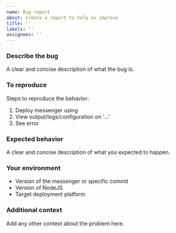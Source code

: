 ```yaml
---
name: Bug report
about: Create a report to help us improve
title: ''
labels: ''
assignees: ''
---
```

### Describe the bug

A clear and concise description of what the bug is.

### To reproduce

Steps to reproduce the behavior:

1. Deploy messenger using
2. View output/logs/configuration on '...'
3. See error

### Expected behavior

A clear and concise description of what you expected to happen.

### Your environment

- Version of the messenger or specific commit
- Version of NodeJS
- Target deployment platform

### Additional context

Add any other context about the problem here.
